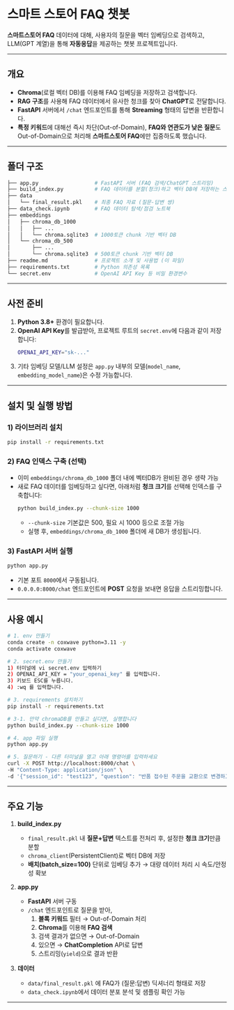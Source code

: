 # 스마트 스토어 FAQ 챗봇

**스마트스토어 FAQ** 데이터에 대해, 사용자의 질문을 벡터 임베딩으로 검색하고, LLM(GPT 계열)을 통해 **자동응답**을 제공하는 챗봇 프로젝트입니다.

---

## 개요

- **Chroma**(로컬 벡터 DB)를 이용해 FAQ 임베딩을 저장하고 검색합니다.
- **RAG 구조**를 사용해 FAQ 데이터에서 유사한 청크를 찾아 **ChatGPT**로 전달합니다.
- **FastAPI** 서버에서 `/chat` 엔드포인트를 통해 **Streaming** 형태의 답변을 반환합니다.
- **특정 키워드**에 대해선 즉시 차단(Out-of-Domain), **FAQ와 연관도가 낮은 질문**도 Out-of-Domain으로 처리해 **스마트스토어 FAQ**에만 집중하도록 했습니다.

---

## 폴더 구조

```bash
├── app.py                  # FastAPI 서버 (FAQ 검색/ChatGPT 스트리밍)
├── build_index.py          # FAQ 데이터를 분할(청크)하고 벡터 DB에 저장하는 스크립트
├── data
│   └── final_result.pkl    # 최종 FAQ 자료 (질문-답변 쌍)
├── data_check.ipynb        # FAQ 데이터 탐색/점검 노트북
├── embeddings
│   ├── chroma_db_1000
│   │   ├── ...
│   │   └── chroma.sqlite3  # 1000토큰 chunk 기반 벡터 DB
│   └── chroma_db_500
│       ├── ...
│       └── chroma.sqlite3  # 500토큰 chunk 기반 벡터 DB
├── readme.md               # 프로젝트 소개 및 사용법 (이 파일)
├── requirements.txt        # Python 의존성 목록
└── secret.env              # OpenAI API Key 등 비밀 환경변수
```

---

## 사전 준비

1. **Python 3.8+** 환경이 필요합니다.  
2. **OpenAI API Key**를 발급받아, 프로젝트 루트의 `secret.env`에 다음과 같이 저장합니다:
   ```bash
   OPENAI_API_KEY="sk-..."
   ```
3. 기타 임베딩 모델/LLM 설정은 `app.py` 내부의 모델(`model_name`, `embedding_model_name`)은 수정 가능합니다.

---

## 설치 및 실행 방법

### 1) 라이브러리 설치
```bash
pip install -r requirements.txt
```


### 2) FAQ 인덱스 구축 (선택)
- 이미 `embeddings/chroma_db_1000` 폴더 내에 벡터DB가 완비된 경우 생략 가능  
- 새로 FAQ 데이터를 임베딩하고 싶다면, 아래처럼 **청크 크기**를 선택해 인덱스를 구축합니다:
  ```bash
  python build_index.py --chunk-size 1000
  ```
  - `--chunk-size` 기본값은 500, 필요 시 1000 등으로 조절 가능  
  - 실행 후, `embeddings/chroma_db_1000` 폴더에 새 DB가 생성됩니다.

### 3) FastAPI 서버 실행
```bash
python app.py
```
- 기본 포트 `8000`에서 구동됩니다.  
- `0.0.0.0:8000/chat` 엔드포인트에 **POST** 요청을 보내면 응답을 스트리밍합니다.

---

## 사용 예시
```bash 
# 1. env 만들기 
conda create -n coxwave python=3.11 -y 
conda activate coxwave 

# 2. secret.env 만들기 
1) 터미널에 vi secret.env 입력하기 
2) OPENAI_API_KEY = "your_openai_key" 를 입력합니다. 
3) 키보드 ESC를 누릅니다. 
4) :wq 를 입력합니다. 

# 3. requirements 설치하기 
pip install -r requirements.txt 

# 3-1. 만약 chromaDB를 만들고 싶다면, 실행합니다 
python build_index.py --chunk-size 1000

# 4. app 파일 실행 
python app.py 

# 5. 질문하기 - 다른 터미널을 열고 아래 명령어를 입력하세요 
curl -X POST http://localhost:8000/chat \
-H "Content-Type: application/json" \
-d '{"session_id": "test123", "question": "반품 접수된 주문을 교환으로 변경하고 싶어요."}'
```

---

## 주요 기능

1. **build_index.py**  
   - `final_result.pkl` 내 **질문+답변** 텍스트를 전처리 후, 설정한 **청크 크기**만큼 분할  
   - `chroma_client`(PersistentClient)로 벡터 DB에 저장  
   - **배치(batch_size=100)** 단위로 임베딩 추가 → 대량 데이터 처리 시 속도/안정성 확보

2. **app.py**  
   - **FastAPI** 서버 구동  
   - `/chat` 엔드포인트로 질문을 받아,  
     1. **블록 키워드** 필터 → Out-of-Domain 처리  
     2. **Chroma**를 이용해 **FAQ 검색**  
     3. 검색 결과가 없으면 → Out-of-Domain  
     4. 있으면 → **ChatCompletion** API로 답변  
     5. 스트리밍(`yield`)으로 결과 반환  

3. **데이터**  
   - `data/final_result.pkl` 에 FAQ가 (질문:답변) 딕셔너리 형태로 저장  
   - `data_check.ipynb`에서 데이터 분포 분석 및 샘플링 확인 가능

---


